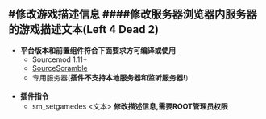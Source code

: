 #修改游戏描述信息
####修改服务器浏览器内服务器的游戏描述文本(Left 4 Dead 2)
---

- **平台版本和前置组件符合下面要求方可编译或使用**
    - Sourcemod 1.11+
    - [SourceScramble](https://github.com/nosoop/SMExt-SourceScramble/releases)
    - 专用服务器(**插件不支持本地服务器和监听服务器!**)
    </br>
- **插件指令**
    - sm_setgamedes <文本>  **修改描述信息,需要ROOT管理员权限**